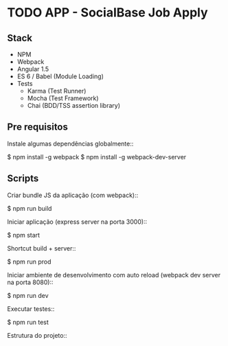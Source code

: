 TODO APP - SocialBase Job Apply
===

Stack
---

- NPM
- Webpack
- Angular 1.5
- ES 6 / Babel (Module Loading)
- Tests
  - Karma (Test Runner)
  - Mocha (Test Framework)
  - Chai (BDD/TSS assertion library)

Pre requisitos
---

Instale algumas dependências globalmente::

$ npm install -g webpack
$ npm install -g webpack-dev-server

Scripts
---

Criar bundle JS da aplicação (com webpack)::

$ npm run build

Iniciar aplicação (express server na porta 3000)::

$ npm start

Shortcut build + server::

$ npm run prod

Iniciar ambiente de desenvolvimento com auto reload (webpack dev server na porta 8080)::

$ npm run dev

Executar testes::

$ npm run test

Estrutura do projeto::

